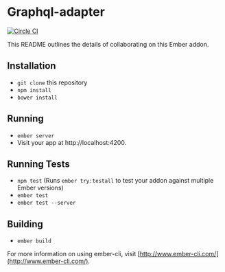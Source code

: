 # Graphql-adapter

[![Circle CI](https://circleci.com/gh/alphasights/graphql-adapter/tree/master.svg?style=svg&circle-token=b7ad9e9231130c64c6f7bf0e9a7f870cea9ca8e4)](https://circleci.com/gh/alphasights/graphql-adapter/tree/master)

This README outlines the details of collaborating on this Ember addon.

## Installation

* `git clone` this repository
* `npm install`
* `bower install`

## Running

* `ember server`
* Visit your app at http://localhost:4200.

## Running Tests

* `npm test` (Runs `ember try:testall` to test your addon against multiple Ember versions)
* `ember test`
* `ember test --server`

## Building

* `ember build`

For more information on using ember-cli, visit [http://www.ember-cli.com/](http://www.ember-cli.com/).
